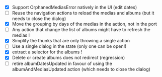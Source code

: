 * [X] Support OrphanedMediasError natively in the UI (edit dates)
* [ ] Reuse the navigation actions to reload the medias and albums (but it needs to close the dialog)
* [X] Move the grouping by days of the medias in the action, not in the port
* [ ] Any action that change the list of albums might have to refresh the medias !
* [X] Simplify the thunks that are only throwing a single action
* [ ] Use a single dialog in the state (only one can be open!)
* [X] extract a selector for the albums !
* [X] Delete or create albums does not redirect (regression)
* [ ] retire albumDatesUpdated in favour of using the albumAndMediasUpdated action (which needs to close the dialog) 